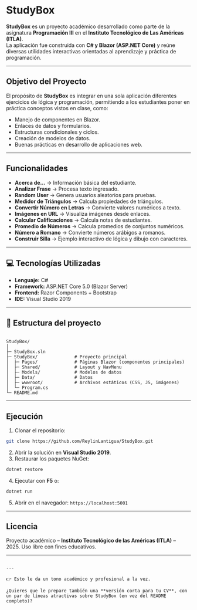 

# StudyBox

**StudyBox** es un proyecto académico desarrollado como parte de la asignatura **Programación III** en el **Instituto Tecnológico de Las Américas (ITLA)**.  
La aplicación fue construida con **C# y Blazor (ASP.NET Core)** y reúne diversas utilidades interactivas orientadas al aprendizaje y práctica de programación.

---

## Objetivo del Proyecto

El propósito de **StudyBox** es integrar en una sola aplicación diferentes ejercicios de lógica y programación, permitiendo a los estudiantes poner en práctica conceptos vistos en clase, como:

- Manejo de componentes en Blazor.
- Enlaces de datos y formularios.
- Estructuras condicionales y ciclos.
- Creación de modelos de datos.
- Buenas prácticas en desarrollo de aplicaciones web.

---

## Funcionalidades

- **Acerca de…** → Información básica del estudiante.  
- **Analizar Frase** → Procesa texto ingresado.  
- **Random User** → Genera usuarios aleatorios para pruebas.  
- **Medidor de Triángulos** → Calcula propiedades de triángulos.  
- **Convertir Número en Letras** → Convierte valores numéricos a texto.  
- **Imágenes en URL** → Visualiza imágenes desde enlaces.  
- **Calcular Calificaciones** → Calcula notas de estudiantes.  
- **Promedio de Números** → Calcula promedios de conjuntos numéricos.  
- **Número a Romano** → Convierte números arábigos a romanos.  
- **Construir Silla** → Ejemplo interactivo de lógica y dibujo con caracteres.  

---

## 💻 Tecnologías Utilizadas

- **Lenguaje:** C#  
- **Framework:** ASP.NET Core 5.0 (Blazor Server)  
- **Frontend:** Razor Components + Bootstrap  
- **IDE:** Visual Studio 2019

---

## 📂 Estructura del proyecto

```

StudyBox/
│
├─ StudyBox.sln
├─ StudyBox/              # Proyecto principal
│  ├─ Pages/              # Páginas Blazor (componentes principales)
│  ├─ Shared/             # Layout y NavMenu
│  ├─ Models/             # Modelos de datos
│  ├─ Data/               # Datos
│  ├─ wwwroot/            # Archivos estáticos (CSS, JS, imágenes)
│  └─ Program.cs
└─ README.md

````

---

## Ejecución

1. Clonar el repositorio:

```bash
git clone https://github.com/ReylinLantigua/StudyBox.git
````

2. Abrir la solución en **Visual Studio 2019**.
3. Restaurar los paquetes NuGet:

```bash
dotnet restore
```

4. Ejecutar con **F5** o:

```bash
dotnet run
```

5. Abrir en el navegador: `https://localhost:5001`

---

## Licencia

Proyecto académico – **Instituto Tecnológico de las Américas (ITLA)** – 2025.
Uso libre con fines educativos.

---

```

---

👉 Esto le da un tono académico y profesional a la vez.  

¿Quieres que le prepare también una **versión corta para tu CV**, con un par de líneas atractivas sobre StudyBox (en vez del README completo)?
```
